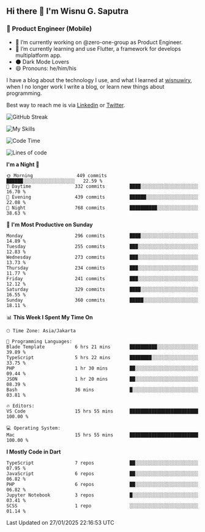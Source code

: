 ## Hi there 👋 I'm Wisnu G. Saputra

### :mobile_phone_off: Product Engineer (Mobile)

- 🔭 I’m currently working on @zero-one-group as Product Engineer.
- 🌱 I’m currently learning and use Flutter, a framework for develops multiplatform app.
- 🌑 Dark Mode Lovers
- 😄 Pronouns: he/him/his

I have a blog about the technology I use, and what I learned at [wisnuwiry](https://wisnuwiry.space/), when I no longer work I write a blog, or learn new things about programming.

Best way to reach me is via [Linkedin](https://www.linkedin.com/in/wisnu-saputra/) or [Twitter](https://twitter.com/wisnuwiry).

![GitHub Streak](https://streak-stats.demolab.com?user=wisnuwiry&theme=dark&hide_border=true)

![My Skills](https://skillicons.dev/icons?i=dart,flutter,kotlin,swift,go,js,css,neovim,git,linux&perline=5)

<!--START_SECTION:waka-->
![Code Time](http://img.shields.io/badge/Code%20Time-1%2C677%20hrs%2017%20mins-blue)

![Lines of code](https://img.shields.io/badge/From%20Hello%20World%20I%27ve%20Written-3.9%20million%20lines%20of%20code-blue)

**I'm a Night 🦉** 

```text
🌞 Morning                449 commits         ██████░░░░░░░░░░░░░░░░░░░   22.59 % 
🌆 Daytime                332 commits         ████░░░░░░░░░░░░░░░░░░░░░   16.70 % 
🌃 Evening                439 commits         ██████░░░░░░░░░░░░░░░░░░░   22.08 % 
🌙 Night                  768 commits         ██████████░░░░░░░░░░░░░░░   38.63 % 
```
📅 **I'm Most Productive on Sunday** 

```text
Monday                   296 commits         ████░░░░░░░░░░░░░░░░░░░░░   14.89 % 
Tuesday                  255 commits         ███░░░░░░░░░░░░░░░░░░░░░░   12.83 % 
Wednesday                273 commits         ███░░░░░░░░░░░░░░░░░░░░░░   13.73 % 
Thursday                 234 commits         ███░░░░░░░░░░░░░░░░░░░░░░   11.77 % 
Friday                   241 commits         ███░░░░░░░░░░░░░░░░░░░░░░   12.12 % 
Saturday                 329 commits         ████░░░░░░░░░░░░░░░░░░░░░   16.55 % 
Sunday                   360 commits         █████░░░░░░░░░░░░░░░░░░░░   18.11 % 
```


📊 **This Week I Spent My Time On** 

```text
🕑︎ Time Zone: Asia/Jakarta

💬 Programming Languages: 
Blade Template           6 hrs 21 mins       ██████████░░░░░░░░░░░░░░░   39.89 % 
TypeScript               5 hrs 22 mins       ████████░░░░░░░░░░░░░░░░░   33.75 % 
PHP                      1 hr 30 mins        ██░░░░░░░░░░░░░░░░░░░░░░░   09.44 % 
JSON                     1 hr 20 mins        ██░░░░░░░░░░░░░░░░░░░░░░░   08.39 % 
Bash                     36 mins             █░░░░░░░░░░░░░░░░░░░░░░░░   03.81 % 

🔥 Editors: 
VS Code                  15 hrs 55 mins      █████████████████████████   100.00 % 

💻 Operating System: 
Mac                      15 hrs 55 mins      █████████████████████████   100.00 % 
```

**I Mostly Code in Dart** 

```text
TypeScript               7 repos             ██░░░░░░░░░░░░░░░░░░░░░░░   07.95 % 
JavaScript               6 repos             ██░░░░░░░░░░░░░░░░░░░░░░░   06.82 % 
PHP                      6 repos             ██░░░░░░░░░░░░░░░░░░░░░░░   06.82 % 
Jupyter Notebook         3 repos             █░░░░░░░░░░░░░░░░░░░░░░░░   03.41 % 
SCSS                     1 repo              ░░░░░░░░░░░░░░░░░░░░░░░░░   01.14 % 
```




 Last Updated on 27/01/2025 22:16:53 UTC
<!--END_SECTION:waka-->
